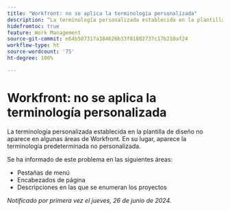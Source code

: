 ```yaml
---
title: "Workfront: no se aplica la terminología personalizada"
description: “La terminología personalizada establecida en la plantilla de diseño no aparece en algunas áreas de Workfront. En su lugar, aparece la terminología predeterminada no personalizada. ”
hidefromtoc: true
feature: Work Management
source-git-commit: e64b507317a384626b33f81802737c17b210af24
workflow-type: ht
source-wordcount: '75'
ht-degree: 100%

---
```



# Workfront: no se aplica la terminología personalizada

La terminología personalizada establecida en la plantilla de diseño no aparece en algunas áreas de Workfront. En su lugar, aparece la terminología predeterminada no personalizada.

Se ha informado de este problema en las siguientes áreas:

* Pestañas de menú
* Encabezados de página
* Descripciones en las que se enumeran los proyectos

_Notificado por primera vez el jueves, 26 de junio de 2024._
